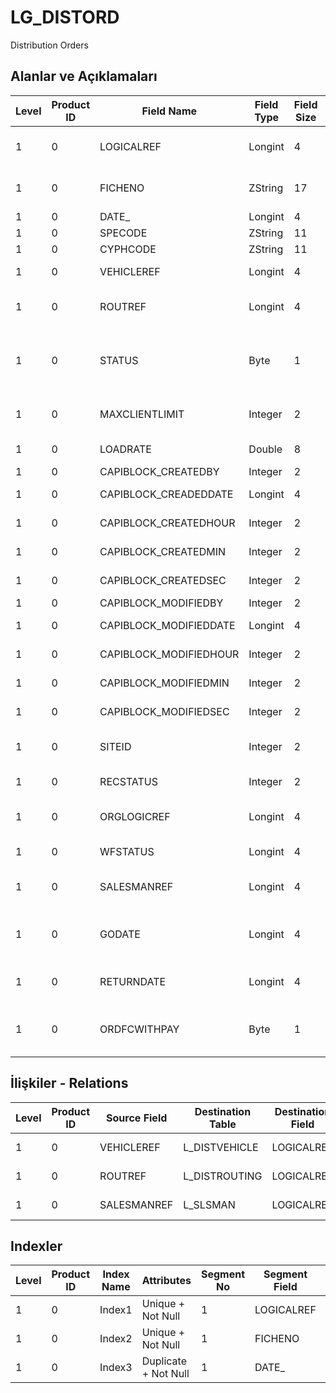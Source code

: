 # LG_DISTORD

Distribution Orders

## Alanlar ve Açıklamaları

| Level | Product ID | Field Name | Field Type | Field Size | Field Offset | Türkçe Açıklama | Expression |
| ----- | ---------- | ---------- | ---------- | ---------- | ------------ | --------------- | ---------- |
| 1 | 0 | LOGICALREF | Longint | 4 | 0 | Dağıtım Emri Log. Ref. | Distribution Order Logical Reference |
| 1 | 0 | FICHENO | ZString | 17 | 4 | Dağıtım Emri Fiş Numarası | Distribution Order Voucher Number |
| 1 | 0 | DATE_ | Longint | 4 | 21 | Tarih | Date |
| 1 | 0 | SPECODE | ZString | 11 | 25 | Özel Kod | Aux. Code |
| 1 | 0 | CYPHCODE | ZString | 11 | 36 | Yetki Kodu | Auth. Code |
| 1 | 0 | VEHICLEREF | Longint | 4 | 47 | Araç ref. | Vehicle Reference |
| 1 | 0 | ROUTREF | Longint | 4 | 51 | Dağıtım Rotası Ref. | Distribution Route Reference |
| 1 | 0 | STATUS | Byte | 1 | 55 | Durumu ;0 Öneri;1 Sevk Edilebilir;2 Sevk Edildi | Status ;0 Proposal;1 Sevk Edilebilir;2 Sevk Edildi |
| 1 | 0 | MAXCLIENTLIMIT | Integer | 2 | 56 | Azami Müşteri Limiti | Maximum Customer Limit |
| 1 | 0 | LOADRATE | Double | 8 | 58 | Yükleme  Oranı | Load Rate |
| 1 | 0 | CAPIBLOCK_CREATEDBY | Integer | 2 | 66 | Oluşturan | Created By |
| 1 | 0 | CAPIBLOCK_CREADEDDATE | Longint | 4 | 68 | Oluşturulma Tarihi | Created Date |
| 1 | 0 | CAPIBLOCK_CREATEDHOUR | Integer | 2 | 72 | Oluşturulma Saati | Created Hour |
| 1 | 0 | CAPIBLOCK_CREATEDMIN | Integer | 2 | 74 | Oluşturulma Dakikası | Created Minute |
| 1 | 0 | CAPIBLOCK_CREATEDSEC | Integer | 2 | 76 | Oluşturulma Saniyesi | Created Second |
| 1 | 0 | CAPIBLOCK_MODIFIEDBY | Integer | 2 | 78 | Değiştiren | Modified By |
| 1 | 0 | CAPIBLOCK_MODIFIEDDATE | Longint | 4 | 80 | Değiştirilme Tarihi | Modified Date |
| 1 | 0 | CAPIBLOCK_MODIFIEDHOUR | Integer | 2 | 84 | Değiştirilme Saati | Modified Hour |
| 1 | 0 | CAPIBLOCK_MODIFIEDMIN | Integer | 2 | 86 | Değiştirilme Dakikası | Modified Minute |
| 1 | 0 | CAPIBLOCK_MODIFIEDSEC | Integer | 2 | 88 | Değiştirilme Saniyesi | Modified Second |
| 1 | 0 | SITEID | Integer | 2 | 90 | Veri Merkezi | Data Processing Site |
| 1 | 0 | RECSTATUS | Integer | 2 | 92 | Kayıt Durumu | Record Status |
| 1 | 0 | ORGLOGICREF | Longint | 4 | 94 | Orijinal Kayıt Log. Ref. | Original Record Logical Reference |
| 1 | 0 | WFSTATUS | Longint | 4 | 98 | Kullanımda Değil | Not In Use |
| 1 | 0 | SALESMANREF | Longint | 4 | 102 | Satış Temsilcisi Referansı | Sales Representative Reference |
| 1 | 0 | GODATE | Longint | 4 | 106 | Dağıtım aracı başlangıç tarihi | Vehicle Distribution Start Date |
| 1 | 0 | RETURNDATE | Longint | 4 | 110 | Dağıtım aracı iade tarihi | Vehicle Distribution Return Date |
| 1 | 0 | ORDFCWITHPAY | Byte | 1 | 114 |  | Collect on delivery order slip has been transferred. |

## İlişkiler - Relations

| Level | Product ID | Source Field | Destination Table | Destination Field | Relation Type | Extra Condition |
| ----- | ---------- | ------------ | ---------------- | ---------------- | ------------- | --------------- |
| 1 | 0 | VEHICLEREF | L_DISTVEHICLE | LOGICALREF | one-to-one |  |
| 1 | 0 | ROUTREF | L_DISTROUTING | LOGICALREF | one-to-one |  |
| 1 | 0 | SALESMANREF | L_SLSMAN | LOGICALREF | one-to-one |  |

## Indexler

| Level | Product ID | Index Name | Attributes | Segment No | Segment Field | Sense |
| ----- | ---------- | ---------- | ---------- | ---------- | ------------- | ----- |
| 1 | 0 | Index1 | Unique + Not Null | 1 | LOGICALREF | Ascending |
| 1 | 0 | Index2 | Unique + Not Null | 1 | FICHENO | Ascending |
| 1 | 0 | Index3 | Duplicate + Not Null | 1 | DATE_ | Ascending |
